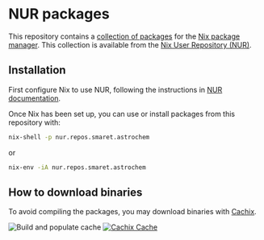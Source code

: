 # NUR packages

This repository contains a [collection of packages](https://nur.nix-community.org/repos/smaret/)
for the [Nix package manager](https://nixos.org/nix/). This collection is available from the
[Nix User Repository (NUR)](https://github.com/nix-community/NUR).

## Installation

First configure Nix to use NUR, following the instructions in [NUR
documentation](https://github.com/nix-community/NUR#installation).

Once Nix has been set up, you can use or install packages from this
repository with:

```sh
nix-shell -p nur.repos.smaret.astrochem
```

or

```sh
nix-env -iA nur.repos.smaret.astrochem
```

## How to download binaries

To avoid compiling the packages, you may download binaries with
[Cachix](https://smaret.cachix.org).

![Build and populate cache](https://github.com/smaret/nur-packages/workflows/Build%20and%20populate%20cache/badge.svg)
[![Cachix Cache](https://img.shields.io/badge/cachix-smaret-blue.svg)](https://smaret.cachix.org)

